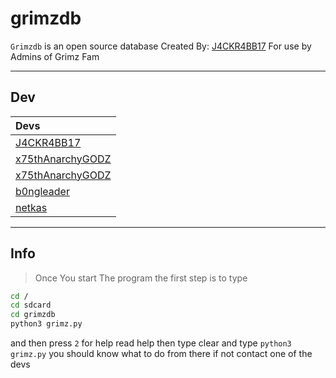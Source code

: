 # grimzdb
`Grimzdb` is an open source database Created By: [J4CKR4BB17](https://github.com/j4ckr4b17) For use by Admins of Grimz Fam 

---
Dev
---
| Devs                                                   |
| :---------                                             |
| [J4CKR4BB17](https://kik.me/J4CKR4BB17_)               |
| [x75thAnarchyGODZ](https://kik.me/x75thAnarchyGODZ)    |
| [x75thAnarchyGODZ](https://kik.me/x75thAnarchyGODZ)    |
| [b0ngleader](https://kik.me/b0ngleader)                |
| [netkas](https://kik.me/levenshtein)                   |
---
## Info
> Once You start The program the first step is to type 

```bash
cd /
cd sdcard
cd grimzdb
python3 grimz.py
```

and then press `2` for help read help  then type clear and type `python3 grimz.py` you should know what to do from there if not contact one of the devs
